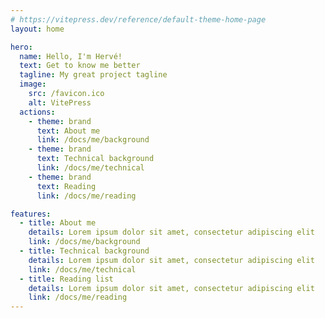 ```yaml
---
# https://vitepress.dev/reference/default-theme-home-page
layout: home

hero:
  name: Hello, I'm Hervé!
  text: Get to know me better
  tagline: My great project tagline
  image:
    src: /favicon.ico
    alt: VitePress
  actions:
    - theme: brand
      text: About me
      link: /docs/me/background
    - theme: brand
      text: Technical background
      link: /docs/me/technical
    - theme: brand
      text: Reading
      link: /docs/me/reading

features:
  - title: About me
    details: Lorem ipsum dolor sit amet, consectetur adipiscing elit
    link: /docs/me/background
  - title: Technical background
    details: Lorem ipsum dolor sit amet, consectetur adipiscing elit
    link: /docs/me/technical
  - title: Reading list
    details: Lorem ipsum dolor sit amet, consectetur adipiscing elit
    link: /docs/me/reading
---
```


